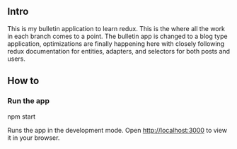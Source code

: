 ## Intro
This is my bulletin application to learn redux. This is the where all the work in each branch comes to a point. The bulletin app is changed to a blog type application, optimizations are finally happening here with closely following redux documentation for entities, adapters, and selectors for both posts and users. 

## How to

### Run the app 
npm start

Runs the app in the development mode.
Open [http://localhost:3000](http://localhost:3000) to view it in your browser.
